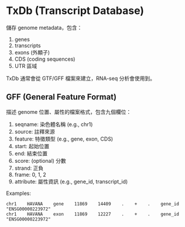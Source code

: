 # TxDb (Transcript Database)

儲存 genome metadata，包含：

1. genes
2. transcripts
3. exons (外顯子)
4. CDS (coding sequences)
5. UTR 區域

TxDb 通常會從 GTF/GFF 檔案來建立，RNA-seq 分析會使用到。

## GFF (General Feature Format)

描述 genome 位置、屬性的檔案格式，包含九個欄位：

1. seqname: 染色體名稱 (e.g., chr1)
2. source: 註釋來源
3. feature: 特徵類型 (e.g., gene, exon, CDS)
4. start: 起始位置
5. end: 結束位置
6. score: (optional) 分數
7. strand: 正負
8. frame: 0, 1, 2
9. attribute: 屬性資訊 (e.g., gene_id, transcript_id)

Examples:

```
chr1    HAVANA    gene    11869    14409    .    +    .    gene_id "ENSG00000223972"
chr1    HAVANA    exon    11869    12227    .    +    .    gene_id "ENSG00000223972"
```
